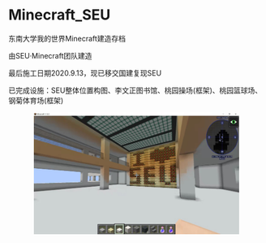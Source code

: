# Minecraft_SEU

东南大学我的世界Minecraft建造存档

由SEU·Minecraft团队建造

最后施工日期2020.9.13，现已移交国建复现SEU

已完成设施：SEU整体位置构图、李文正图书馆、桃园操场(框架)、桃园篮球场、钢菊体育场(框架)

<div align=center>
<img src="https://github.com/Luciferbobo/Minecraft_SEU/blob/main/Fig/Show%20(1).jpg" width="405" height="240"> 
</div>
